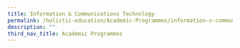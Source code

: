 ```yaml
---
title: Information & Communications Technology
permalink: /holistic-education/Academic-Programmes/information-n-communications-technology
description: ""
third_nav_title: Academic Programmes
---
```

